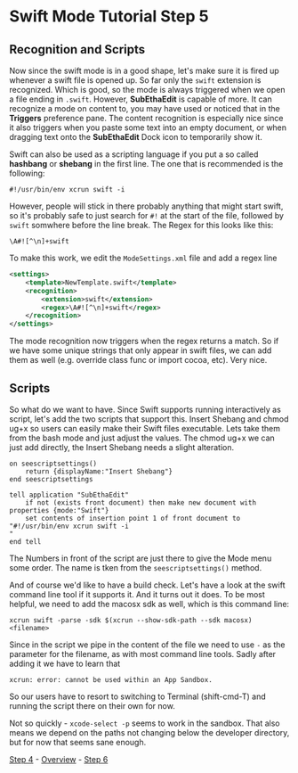 # Swift Mode Tutorial Step 5
## Recognition and Scripts

Now since the swift mode is in a good shape, let's make sure it is fired up whenever a swift file is opened up. So far only the `swift` extension is recognized. Which is good, so the mode is always triggered when we open a file ending in `.swift`. However, __SubEthaEdit__ is capable of more. It can recognize a mode on content to, you may have used or noticed that in the __Triggers__ preference pane. The content recognition is especially nice since it also triggers when you paste some text into an empty document, or when dragging text onto the __SubEthaEdit__ Dock icon to temporarily show it.

Swift can also be used as a scripting language if you put a so called __hashbang__ or __shebang__ in the first line. The one that is recommended is the following:

	#!/usr/bin/env xcrun swift -i 
 
However, people will stick in there probably anything that might start swift, so it's probably safe to just search for `#!` at the start of the file, followed by `swift` somwhere before the line break. The Regex for this looks like this:

	\A#![^\n]+swift
 
To make this work, we edit the `ModeSettings.xml` file and add a regex line

```xml
<settings>
	<template>NewTemplate.swift</template>
	<recognition>
		<extension>swift</extension>
		<regex>\A#![^\n]+swift</regex>
	</recognition>
</settings>
```

The mode recognition now triggers when the regex returns a match. So if we have some unique strings that only appear in swift files, we can add them as well (e.g. override class func or import cocoa, etc). Very nice.


## Scripts

So what do we want to have. Since Swift supports running interactively as script, let's add the two scripts that support this. Insert Shebang and chmod ug+x so users can easily make their Swift files executable. Lets take them from the bash mode and just adjust the values. The chmod ug+x we can just add directly, the Insert Shebang needs a slight alteration.

```AppleScript
on seescriptsettings()	return {displayName:"Insert Shebang"}end seescriptsettingstell application "SubEthaEdit"	if not (exists front document) then make new document with properties {mode:"Swift"}	set contents of insertion point 1 of front document to "#!/usr/bin/env xcrun swift -i
"end tell
```

The Numbers in front of the script are just there to give the Mode menu some order. The name is tken from the `seescriptsettings()`  method.

And of course we'd like to have a build check. Let's have a look at the swift command line tool if it supports it. And it turns out it does. To be most helpful, we need to add the macosx sdk as well, which is this command line:

	xcrun swift -parse -sdk $(xcrun --show-sdk-path --sdk macosx) <filename> 

Since in the script we pipe in the content of the file we need to use `-` as the parameter for the filename, as with most command line tools. Sadly after adding it we have to learn that

	xcrun: error: cannot be used within an App Sandbox.

So our users have to resort to switching to Terminal (shift-cmd-T) and running the script there on their own for now. 

Not so quickly - `xcode-select -p` seems to work in the sandbox. That also means we depend on the paths not changing below the developer directory, but for now that seems sane enough.

[Step 4](../SwiftModeStep4) - [Overview](..) - [Step 6](../SwiftModeStep6)
